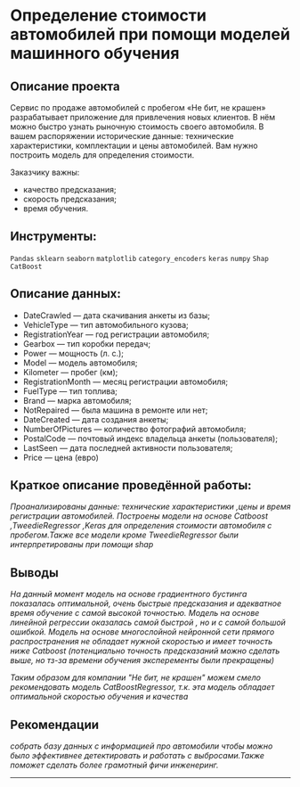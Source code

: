# Определение стоимости автомобилей при помощи моделей машинного обучения

## Описание проекта

Сервис по продаже автомобилей с пробегом «Не бит, не крашен» разрабатывает приложение для привлечения новых клиентов. В нём можно быстро узнать рыночную стоимость своего автомобиля. В вашем распоряжении исторические данные: технические характеристики, комплектации и цены автомобилей. Вам нужно построить модель для определения стоимости. 

Заказчику важны:

- качество предсказания;
- скорость предсказания;
- время обучения.

## Инструменты:
`Pandas`
`sklearn`
`seaborn`
`matplotlib`
`category_encoders`
`keras`
`numpy`
`Shap`
`CatBoost`

## Описание данных:

- DateCrawled — дата скачивания анкеты из базы;
- VehicleType — тип автомобильного кузова;
- RegistrationYear — год регистрации автомобиля;
- Gearbox — тип коробки передач;
- Power — мощность (л. с.);
- Model — модель автомобиля;
- Kilometer — пробег (км);
- RegistrationMonth — месяц регистрации автомобиля;
- FuelType — тип топлива;
- Brand — марка автомобиля;
- NotRepaired — была машина в ремонте или нет;
- DateCreated — дата создания анкеты;
- NumberOfPictures — количество фотографий автомобиля;
- PostalCode — почтовый индекс владельца анкеты (пользователя);
- LastSeen — дата последней активности пользователя;
- Price — цена (евро)


## Краткое описание проведённой работы:
<i> 
Проанализированы данные: технические характеристики ,цены и время регистрации автомобилей. Построены модели на основе Catboost ,TweedieRegressor ,Keras для определения стоимости автомобиля с пробегом.Также все модели кроме TweedieRegressor были интерпретированы при помощи shap </i>

## Выводы
<i>На данный момент модель на основе градиентного бустинга показалась оптимальной, очень быстрые предсказания и адекватное время обучение с самой высокой точностью. Модель на основе линейной регрессии оказалась самой быстрой , но и с самой большой ошибкой. Модель на основе многослойной нейронной сети прямого распространения не обладает нужной скоростью и имеет точность ниже Catboost (потенциально точность предсказаний можно сделать выше, но тз-за времени обучения эксперементы были прекращены) 

Таким образом для компании "Не бит, не крашен" можем смело рекомендовать модель CatBoostRegressor, т.к. эта модель обладает оптимальной скоростью обучения и качества</i>

## Рекомендации
<i>собрать базу данных с информацией про автомобили чтобы можно было эффективнее детектировать и работать с выбросами.Также поможет сделать более грамотный фичи инженеринг.
<i>

---

<!-- 
#### Если проект не открывается, его можно просмотреть по ссылке: <a href='https://nbviewer.jupyter.org/github/AxelVas/Model_for_car_service/blob/main/%D0%9C%D0%BE%D0%B4%D0%B5%D0%BB%D1%8C_%D0%B4%D0%BB%D1%8F_%D1%81%D0%B5%D1%80%D0%B2%D0%B8%D1%81%D0%B0_%C2%AB%D0%9D%D0%B5_%D0%B1%D0%B8%D1%82%2C_%D0%BD%D0%B5_%D0%BA%D1%80%D0%B0%D1%88%D0%B5%D0%BD%C2%BB.ipynb'>Model_for_car_service</a> 
-->
